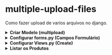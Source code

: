 # multiple-upload-files

Como fazer upload de varíos arquivos no django.

<details><summary><b>Criar Modelo (multipload)</b></summary>

- **Criar Modelo (multipload)**
    
    No nosso *myapp/models.py* vamos criar um modelo.
    
    **ProductImage** é modelo onde vamos salvar todas as imagens. E está relacionado com Product.
    
    ```python
    from django.db import models
    
    # Create your models here.
    class Product(models.Model):
        name = models.CharField(max_length=100)
        price = models.DecimalField(max_digits=8, decimal_places=2)
        description = models.TextField()
    
        def __str__(self):
            return self.name
    
    class ProductImage(models.Model):
        image = models.FileField('Arquivos',upload_to='image')
        product = models.ForeignKey(Product, related_name='products', on_delete=models.CASCADE)
     
        def __str__(self):
            return self.product.name
    ```
    
    *myapp/admin.py*
    
    ```python
    from django.contrib import admin
    
    from myapp.models import Product, ProductImage
    
    # Register your models here.
    admin.site.register(Product)
    admin.site.register(ProductImage)
    ```
    
    ```python
    python manage.py makemigrations
    python manage.py migrate
    
    python manage.py createsuperuser # para acessar django admin
    ```

</details>

<details><summary><b>Configurar forms.py (Campos Formulário)</b></summary>

- **Configurar forms.py (Campos Formulário)**
    
    Como vamos receber multiplos arquivos adicionei um widet no campo products da tabela **ProductImage**.
    
    Documentação:  `ClearableFileInput` serve para limpar o campo. 
    [https://docs.djangoproject.com/en/4.1/ref/forms/widgets/#django.forms.ClearableFileInput](https://docs.djangoproject.com/en/4.1/ref/forms/widgets/#django.forms.ClearableFileInput)
    
     
    
    Lembrando que “**products**” tem que ser mesmo nome que está no campo ***related_name.***
    
    `products = forms.FileField(widget=forms.ClearableFileInput(attrs={'multiple': True}))`
    
    *myapp/forms.py*
    
    ```python
    from django import forms
    from .models import Product, ProductImage
    
    class ProductForm(forms.ModelForm):
        products = forms.FileField(widget=forms.ClearableFileInput(attrs={'multiple': True}))
        class Meta:
            model = Product
            fields = ['name', 'price', 'description'] 
            
        def __init__(self, *args, **kwargs): # Adiciona 
            super().__init__(*args, **kwargs)  
            for field_name, field in self.fields.items():   
                  field.widget.attrs['class'] = 'form-control'
                  
    
    class ProductImageForm(forms.ModelForm):
        class Meta:
            model = ProductImage
            fields = ['image', 'product']
    ```
    
    *myapp/form-create.html*
    
    ```html
    {% extends 'base.html' %}
    
    {% block title %}Cadastrar Produto{% endblock %}
    
    {% block content %}
    <form action="{% url 'product-create' %}" method="post" enctype="multipart/form-data">
        {% csrf_token %}
        {{form}}
        <input type="submit" class="btn btn-primary" value="Salvar">
    </form>
    {% endblock %}
    ```

</details>

<details><summary><b>Configurar Views.py (Create)</b></summary>

- **Configurar Views.py (Create)**
    
    *myapp/views.py*
    
    ```python
    from django.shortcuts import redirect
    
    def form_product(request):
        form = ProductForm
        if request.method == 'POST':
            form = ProductForm(request.POST, request.FILES)
            if form.is_valid():
                product = form.save()
                files = request.FILES.getlist('products')
                if files:
                    for f in files:
                        ProductImage.objects.create(
                            product=product, 
                            image=f)
                return redirect('product-list')  
                     
        return render(request, 'form-create.html', {'form': form})
    ```
    
    *myapp/urls.py*
    
    ```python
    from django.urls import path 
    from myapp import views
    
    urlpatterns = [ 
        path('create-product/', views.form_product, name='product-create'), 
    ]
    ```
    
    Testar o formulário.
    
    ![Untitled](https://s3-us-west-2.amazonaws.com/secure.notion-static.com/bb5f2961-5342-4f21-943e-98d210c6a14c/Untitled.png)

</details>

<details><summary><b>Listar os Produtos</b></summary>
 
- **Listar os Produtos**
    
    *myapp/views.py*
    
    ```python
    from django.core.paginator import Paginator
    from django.shortcuts import redirect, render
    from myapp.forms import ProductForm
    
    from myapp.models import Product, ProductImage
    
    def product_list(request):
        obj = request.GET.get('obj')
        print(obj)
        if obj:  
            product_list = Product.objects.filter(name__icontains=obj)  
        else:
            product_list = Product.objects.all()   
            
        paginator = Paginator(product_list, 3) # mostra 3 produtos por pagina
        page_number = request.GET.get('page')
        page_obj = paginator.get_page(page_number)
        
        return render(request, 'index.html', {'page_obj': page_obj})
    ```
    
    *myapp/urls.py*
    
    ```python
    from django.urls import path 
    from myapp import views
    
    urlpatterns = [
        path('', views.product_list, name='product-list'), 
        path('create-product/', views.form_product, name='product-create'), 
    ]
    ```
    
    *myapp/index.html*
    
    ```python
    {% extends 'base.html' %}
    
    {% block title %}index 1{% endblock %}
    
    {% block content %}
    <h1>Produtos</h1>
    
    <div class="container">
    
        <form class="d-flex gap-3 mt-2" action="{% url 'product-list' %}" method="GET">          
     
            <span class="fw-bold">Pesquisar: </span>   
    
            <input name="obj" type="text" value="{{request.GET.obj}}" class="form-control" placeholder="pesquisar pelo nome do produto..."> 
        
            {% if request.GET.obj %}   
            <a class="btn btn-primary" href="{% url 'product-list' %}">Reset</a>                 
            {% endif %}  
        
            <button type="submit" class="btn btn-primary">Buscar</button> 
        
        </form> 
    
        <a class="btn btn-warning" href="{% url 'product-create' %}">+</a>
       
        <table class="table"> 
            <thead>
                <tr>
                    <th scope="col">#</th>
                    <th scope="col">Nome</th>
                    <th scope="col">Preço</th>
                    <th scope="col">Descrição</th>
                    <th scope="col">Imagens</th>
                </tr>
            </thead> 
            <tbody>
                {% for product in page_obj %}
                <tr>
                    <th scope="row">{{ product.id }}</th>
                    <th scope="row">{{ product.name|upper }}</th>
                    <th scope="row">{{ product.price }}</th>
                    <th scope="row">{{ product.description }}</th>
                    <th scope="row">
                        {% for el in product.products.all %} 
                        <a href="{{el.image.url}}" target="_blank">Link {{forloop.counter}}</a>
                        {% endfor %}
                    </th>
                </tr>
                {% endfor %}
            </tbody>
        </table> 
        {% include 'pagination.html' %} 
    </div> 
    {% endblock %}
    ```
    
    *myapp/pagination.html*
    
    ```html
    {% if page_obj.has_other_pages %}
    
    <div class="btn-group" role="group" aria-label="Item pagination">
    
        {% if page_obj.has_previous %}
    
            {% if request.GET.obj %}
            <a href="?page={{ page_obj.previous_page_number }}&obj={{request.GET.obj}}" class="btn btn-outline-primary">&laquo;</a> 
            {% else %}
            <a href="?page={{ page_obj.previous_page_number }}" class="btn btn-outline-primary">&laquo;</a> 
            {% endif %} 
    
        {% endif %}
    
        {% for page_number in page_obj.paginator.page_range %}
    
            {% if request.GET.obj %}   
          
                {% if page_obj.number == page_number %}
                    <button class="btn btn-outline-primary active">
                        <span>{{ page_number }} <span class="sr-only">(Atual)</span></span>
                    </button>
                {% else %}
                    <a href="?page={{ page_number }}&obj={{request.GET.obj}}" class="btn btn-outline-primary">
                        {{ page_number }}
                    </a>
                {% endif %}
    
            {% else %}  
    
                {% if page_obj.number == page_number %}
                <button class="btn btn-outline-primary active">
                    <span>{{ page_number }} <span class="sr-only">(Atual)</span></span>
                </button>
                {% else %}
                    <a href="?page={{ page_number }}" class="btn btn-outline-primary">
                        {{ page_number }}
                    </a>
                {% endif %}
            
    
            {% endif %}  
    
        {% endfor %}
    
        {% if page_obj.has_next %}
            {% if request.GET.obj %}
            <a href="?page={{ page_obj.next_page_number }}&obj={{request.GET.obj}}" class="btn btn-outline-primary">&raquo;</a>
            {% else %}
            <a href="?page={{ page_obj.next_page_number }}" class="btn btn-outline-primary">&raquo;</a>
            {% endif %}    
        {% endif %}
    
    </div>
    {% endif %}
    ``` 

</details>